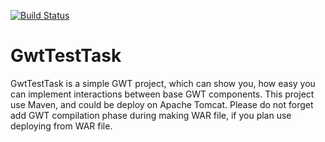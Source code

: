 [![Build Status](https://travis-ci.org/Elena-Bruyako/GwtTestTask.svg?branch=master)](https://travis-ci.org/Elena-Bruyako/GwtTestTask)

# GwtTestTask

GwtTestTask is a simple GWT project, which can show you, how easy you can implement interactions
 between base GWT components. This project use Maven, and could be deploy on Apache Tomcat.
 Please do not forget add GWT compilation phase during making WAR file, if you plan use deploying from WAR file.

